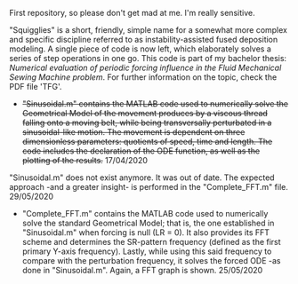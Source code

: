 First repository, so please don't get mad at me. I'm really sensitive.

"Squigglies" is a short, friendly, simple name for a somewhat more complex and specific discipline referred to as instability-assisted fused deposition modeling. A single piece of code is now left, which elaborately solves a series of step operations in one go. This code is part of my bachelor thesis: *Numerical evaluation of periodic forcing influence in the Fluid Mechanical Sewing Machine problem*. For further information on the topic, check the PDF file 'TFG'.

- ~~"Sinusoidal.m" contains the MATLAB code used to numerically solve the Geometrical Model of the movement produces by a viscous thread falling onto a moving belt, while being transversally perturbated in a sinusoidal-like motion. The movement is dependent on three dimensionless parameters: quotients of speed, time and length. The code includes the declaration of the ODE function, as well as the plotting of the results.~~
17/04/2020

"Sinusoidal.m" does not exist anymore. It was out of date. The expected approach -and a greater insight- is performed in the "Complete_FFT.m" file.
29/05/2020

- "Complete_FFT.m" contains the MATLAB code used to numerically solve the standard Geometrical Model; that is, the one established in "Sinusoidal.m" when forcing is null (LR = 0). It also provides its FFT scheme and determines the SR-pattern frequency (defined as the first primary Y-axis frequency). Lastly, while using this said frequency to compare with the perturbation frequency, it solves the forced ODE -as done in "Sinusoidal.m". Again, a FFT graph is shown.
25/05/2020
